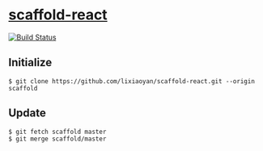 # [scaffold-react](https://github.com/lixiaoyan/scaffold-react)

[![Build Status](https://travis-ci.org/lixiaoyan/scaffold-react.svg?branch=master)](https://travis-ci.org/lixiaoyan/scaffold-react)

## Initialize

``` shell
$ git clone https://github.com/lixiaoyan/scaffold-react.git --origin scaffold
```

## Update

``` shell
$ git fetch scaffold master
$ git merge scaffold/master
```
